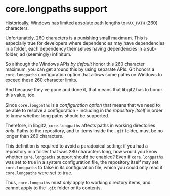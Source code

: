 core.longpaths support
======================

Historically, Windows has limited absolute path lengths to `MAX_PATH`
(260) characters.

Unfortunately, 260 characters is a punishing small maximum.  This is
especially true for developers where dependencies may have dependencies
in a folder, each dependency themselves having dependencies in a
sub-folder, ad (seemingly) infinitum.

So although the Windows APIs _by default_ honor this 260 character
maximum, you can get around this by using separate APIs.  Git honors a
`core.longpaths` configuration option that allows some paths on Windows
to exceed these 260 character limits.

And because they've gone and done it, that means that libgit2 has to
honor this value, too.

Since `core.longpaths` is a _configuration option_ that means that we
need to be able to resolve a configuration - including in _the repository
itself_ in order to know whether long paths should be supported.

Therefore, in libgit2, `core.longpaths` affects paths in working
directories _only_.  Paths to the repository, and to items inside the
`.git` folder, must be no longer than 260 characters.

This definition is required to avoid a paradoxical setting: if you
had a repository in a folder that was 280 characters long, how would
you know whether `core.longpaths` support should be enabled?  Even if
`core.longpaths` was set to true in a system configuration file, the
repository itself may set `core.longpaths` to false in _its_ configuration
file, which you could only read if `core.longpaths` were set to true.

Thus, `core.longpaths` must _only_ apply to working directory items,
and cannot apply to the `.git` folder or its contents.
